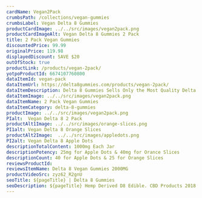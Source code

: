 ```yaml
---
cardName: Vegan2Pack
crumbsPath: /collections/vegan-gummies
crumbsLabel: Vegan Delta 8 Gummies
productCardImage: ../../src/images/vegan2pack.png
productCardImageAlt: Vegan Delta 8 Gummies 2 Pack
title: 2 Pack Vegan Gummies
discountedPrice: 99.99
originalPrice: 119.98
displayedDiscount: SAVE $20
outOfStock: true
productLink: /products/vegan-2pack/
yotpoProductId: 6674107760800
dataItemId: vegan-pack
dataItemUrl: https://delta8gummies.com/products/vegan-2pack/
dataItemDescription: Delta 8 Gummies Sells Only the Most Quality Delta 8 THC Vegan Gummies Fully Formulated from Hemp. These products are 2018 Federal Farm Bill Legal.
dataItemImage: ../../src/images/vegan2pack.png
dataItemName: 2 Pack Vegan Gummies
dataItemCategory: delta-8-gummies
productImage: ../../src/images/vegan2pack.png
PIalt:  Vegan Delta 8 2 Pack
productAlt1Image: ../../src/images/orange-slices.png
PI1alt: Vegan Delta 8 Orange Slices
productAlt2Image:  ../../src/images/appledots.png
PI2alt: Vegan Delta 8 Apple Dots
descriptionTotalContent: 1000mg Each Jar
descriptionPotency: 25mg for Apple Dots & 40mg for Orance Slices
descriptionCount: 40 for Apple Dots & 25 for Orange Slices
reviewsProductId: 
reviewsItemName: Delta 8 Vegan Gummies 2000MG
productVideoSrc: zyz62_R2gnU
seoTitle: ${pageTitle} | Delta 8 Gummies
seoDescription: ${pageTitle} Hemp Derived D8 Edible. CBD Products 2018 Fedral Farm Bill legal. Consume Responsibly. 
---
```

